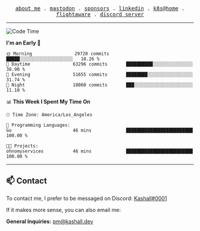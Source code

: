 <p align="center">
  <samp>
    <a href="https://jordanjones.org/">about me</a> .
    <a rel="me" href="https://mastodon.social/@kashall">mastodon</a> .
    <a href="https://github.com/sponsors/kashalls">sponsors</a> .
    <a href="https://linkedin.com/in/jordpjones">linkedin</a> .
    <a href="https://github.com/kashalls/home-cluster">k8s@home</a> .
    <a href="https://flightaware.com/adsb/stats/user/kashalls">flightaware</a> .
    <a href="https://discord.gg/V2WrCfqba9">discord server</a>
  </samp>
</p>

---

<!--START_SECTION:waka-->
![Code Time](http://img.shields.io/badge/Code%20Time-1%2C732%20hrs%2059%20mins-blue)

**I'm an Early 🐤** 

```text
🌞 Morning                29720 commits       █████░░░░░░░░░░░░░░░░░░░░   18.26 % 
🌆 Daytime                63296 commits       ██████████░░░░░░░░░░░░░░░   38.90 % 
🌃 Evening                51655 commits       ████████░░░░░░░░░░░░░░░░░   31.74 % 
🌙 Night                  18060 commits       ███░░░░░░░░░░░░░░░░░░░░░░   11.10 % 
```


📊 **This Week I Spent My Time On** 

```text
🕑︎ Time Zone: America/Los_Angeles

💬 Programming Languages: 
Go                       46 mins             █████████████████████████   100.00 % 

🐱‍💻 Projects: 
ohnomyservices           46 mins             █████████████████████████   100.00 % 
```


<!--END_SECTION:waka-->

---

## 📫 Contact

To contact me, I prefer to be messaged on Discord:  [Kashall#0001](https://discord.com/users/201077739589992448)

If it makes more sense, you can also email me:

**General Inquiries:** pm@kashall.dev  
